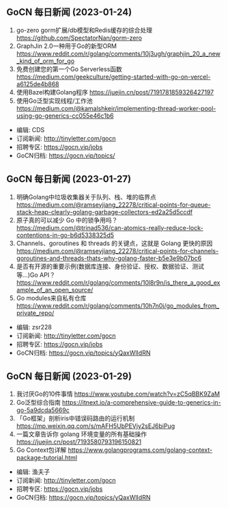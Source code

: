 ## GoCN 每日新闻 (2023-01-24)

1. go-zero gorm扩展/db模型和Redis缓存的综合处理 https://github.com/SpectatorNan/gorm-zero
2. GraphJin 2.0一种用于Go的新型ORM https://www.reddit.com/r/golang/comments/10j3ugh/graphjin_20_a_new_kind_of_orm_for_go
3. 免费创建您的第一个Go Serverless函数 https://medium.com/geekculture/getting-started-with-go-on-vercel-a6125de4b868
4. 使用Bazel构建Golang程序 https://juejin.cn/post/7191781859326427197
5. 使用Go泛型实现线程/工作池 https://medium.com/@kamalshkeir/implementing-thread-worker-pool-using-go-generics-cc055e46c1b6

* 编辑: CDS
* 订阅新闻: http://tinyletter.com/gocn
* 招聘专区: https://gocn.vip/jobs
* GoCN归档: https://gocn.vip/topics/

## GoCN 每日新闻 (2023-01-27)

1. 明确Golang中垃圾收集器关于队列、栈、堆的临界点 https://medium.com/@ramseyjiang_22278/critical-points-for-queue-stack-heap-clearly-golang-garbage-collectors-ed2a25d5ccdf
2. 原子真的可以减少 Go 中的锁争用吗？ https://medium.com/@trinad536/can-atomics-really-reduce-lock-contentions-in-go-b6d5338325d5
3. Channels、goroutines 和 threads 的关键点，这就是 Golang 更快的原因 https://medium.com/@ramseyjiang_22278/critical-points-for-channels-goroutines-and-threads-thats-why-golang-faster-b5e3e9b07bc6
4. 是否有开源的重要示例(数据库连接、身份验证、授权、数据验证、测试等...)Go API？https://www.reddit.com/r/golang/comments/10l8r9n/is_there_a_good_example_of_an_open_source/
5. Go modules来自私有仓库 https://www.reddit.com/r/golang/comments/10h7n0j/go_modules_from_private_repo/

* 编辑: zsr228
* 订阅新闻: http://tinyletter.com/gocn
* 招聘专区: https://gocn.vip/jobs
* GoCN归档: https://gocn.vip/topics/yQaxWlIdRN

## GoCN 每日新闻 (2023-01-29)

1. 我讨厌Go的10件事情 https://www.youtube.com/watch?v=zC5qBBK9ZaM
2. Go泛型综合指南 https://itnext.io/a-comprehensive-guide-to-generics-in-go-5a9dcda5669c
3. 「Go框架」剖析iris中错误码路由的运行机制 https://mp.weixin.qq.com/s/mAFH5UbPEVjy2sEJ6biPug
4. 一篇文章告诉你 golang 环境变量的所有基础操作 https://juejin.cn/post/7193580793196150821
5. Go Context包详解 https://www.golangprograms.com/golang-context-package-tutorial.html

* 编辑: 渔夫子
* 订阅新闻: http://tinyletter.com/gocn
* 招聘专区: https://gocn.vip/jobs
* GoCN归档: https://gocn.vip/topics/yQaxWlIdRN